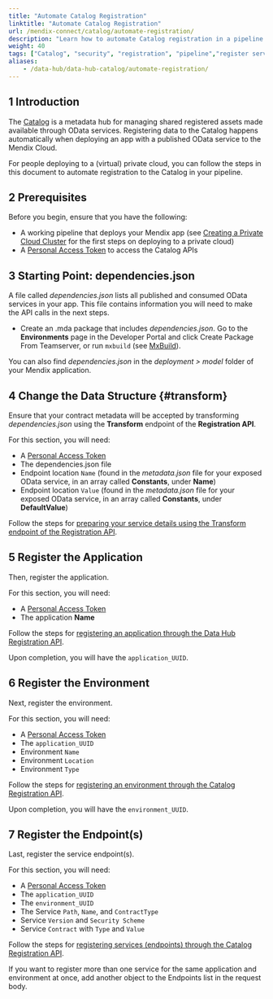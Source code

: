 ```yaml
---
title: "Automate Catalog Registration"
linktitle: "Automate Catalog Registration"
url: /mendix-connect/catalog/automate-registration/
description: "Learn how to automate Catalog registration in a pipeline deploying to a (virtual) private Cloud."
weight: 40
tags: ["Catalog", "security", "registration", "pipeline","register services"]
aliases:
    - /data-hub/data-hub-catalog/automate-registration/
---
```


## 1 Introduction

The [Catalog](/mendix-connect/catalog/) is a metadata hub for managing shared registered assets made available through OData services. Registering data to the Catalog happens automatically when deploying an app with a published OData service to the Mendix Cloud. 

For people deploying to a (virtual) private cloud, you can follow the steps in this document to automate registration to the Catalog in your pipeline.

## 2 Prerequisites

Before you begin, ensure that you have the following:

* A working pipeline that deploys your Mendix app (see [Creating a Private Cloud Cluster](/developerportal/deploy/private-cloud-cluster/) for the first steps on deploying to a private cloud)
* A [Personal Access Token](/developerportal/community-tools/mendix-profile/#pat) to access the Catalog APIs

## 3 Starting Point: dependencies.json

A file called *dependencies.json* lists all published and consumed OData services in your app. This file contains information you will need to make the API calls in the next steps.

* Create an .mda package that includes *dependencies.json*. 
Go to the **Environments** page in the Developer Portal and click Create Package From Teamserver, or run `mxbuild` (see [MxBuild](/refguide/mxbuild/)).

You can also find *dependencies.json* in the *deployment > model* folder of your Mendix application. 

## 4 Change the Data Structure {#transform}

Ensure that your contract metadata will be accepted by transforming *dependencies.json* using the **Transform** endpoint of the **Registration API**.

For this section, you will need:

* A [Personal Access Token](/developerportal/community-tools/mendix-profile/#pat)
* The dependencies.json file 
* Endpoint location `Name` (found in the *metadata.json* file for your exposed OData service, in an array called **Constants**, under **Name**)
* Endpoint location `Value` (found in the *metadata.json* file for your exposed OData service, in an array called **Constants**, under **DefaultValue**)

Follow the steps for [preparing your service details using the Transform endpoint of the Registration API](/mendix-connect/catalog/register-data/#transform-api).

## 5 Register the Application

Then, register the application.

For this section, you will need: 

* A [Personal Access Token](/developerportal/community-tools/mendix-profile/#pat)
* The application **Name**

Follow the steps for [registering an application through the Data Hub Registration API](/mendix-connect/catalog/register-data/#register-application).

Upon completion, you will have the `application_UUID`.

## 6 Register the Environment 

Next, register the environment.

For this section, you will need:

* A [Personal Access Token](/developerportal/community-tools/mendix-profile/#pat)
* The `application_UUID`
* Environment `Name`
* Environment `Location`
* Environment `Type`

Follow the steps for [registering an environment through the Catalog Registration API](/mendix-connect/catalog/register-data/#register-environment).

Upon completion, you will have the `environment_UUID`.

## 7 Register the Endpoint(s)

Last, register the service endpoint(s).

For this section, you will need:

* A [Personal Access Token](/developerportal/community-tools/mendix-profile/#pat)
* The `application_UUID`
* The `environment_UUID`
* The Service `Path`, `Name`, and `ContractType`
* Service `Version` and `Security Scheme`
* Service `Contract` with `Type` and `Value`

Follow the steps for [registering services (endpoints) through the Catalog Registration API](/mendix-connect/catalog/register-data/#register-services).

If you want to register more than one service for the same application and environment at once, add another object to the Endpoints list in the request body.
